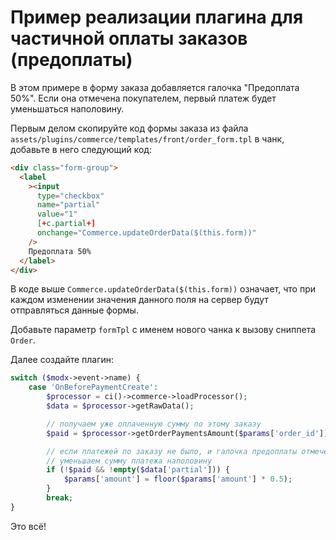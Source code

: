 # Пример реализации плагина для частичной оплаты заказов (предоплаты)

В этом примере в форму заказа добавляется галочка "Предоплата 50%". Если она отмечена покупателем, первый платеж будет уменьшаться наполовину.

Первым делом скопируйте код формы заказа из файла `assets/plugins/commerce/templates/front/order_form.tpl` в чанк, добавьте в него следующий код:

```html
<div class="form-group">
  <label
    ><input
      type="checkbox"
      name="partial"
      value="1"
      [+c.partial+]
      onchange="Commerce.updateOrderData($(this.form))"
    />
    Предоплата 50%
  </label>
</div>
```

В коде выше `Commerce.updateOrderData($(this.form))` означает, что при каждом изменении значения данного поля на сервер будут отправляться данные формы.

Добавьте параметр `formTpl` с именем нового чанка к вызову сниппета `Order`.

Далее создайте плагин:

```php
switch ($modx->event->name) {
    case 'OnBeforePaymentCreate':
        $processor = ci()->commerce->loadProcessor();
        $data = $processor->getRawData();

        // получаем уже оплаченную сумму по этому заказу
        $paid = $processor->getOrderPaymentsAmount($params['order_id']);

        // если платежей по заказу не было, и галочка предоплаты отмечена,
        // уменьшаем сумму платежа наполовину
        if (!$paid && !empty($data['partial'])) {
            $params['amount'] = floor($params['amount'] * 0.5);
        }
        break;
}
```

Это всё!
